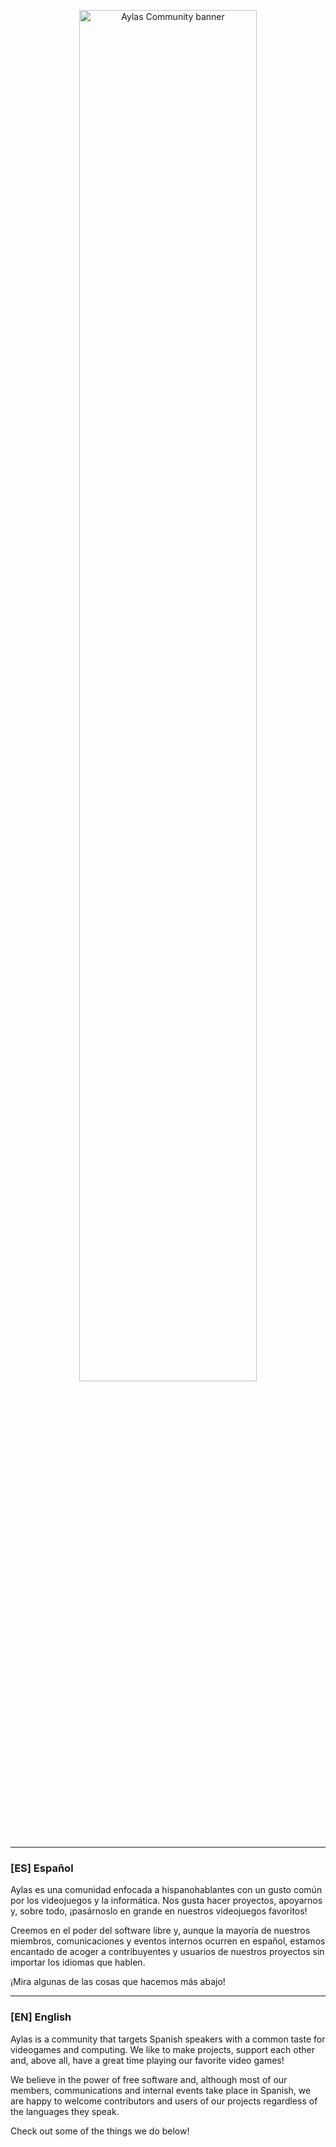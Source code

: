 <p align="center"><img src="https://i.imgur.com/x1tczqM.png" width="75%" alt="Aylas Community banner"></p>

---

### [ES] Español

Aylas es una comunidad enfocada a hispanohablantes con un gusto común por los videojuegos y la informática. Nos gusta hacer proyectos, apoyarnos y, sobre todo, ¡pasárnoslo en grande en nuestros videojuegos favoritos!

Creemos en el poder del software libre y, aunque la mayoría de nuestros miembros, comunicaciones y eventos internos ocurren en español, estamos encantado de acoger a contribuyentes y usuarios de nuestros proyectos sin importar los idiomas que hablen.

¡Mira algunas de las cosas que hacemos más abajo!

---

### [EN] English

Aylas is a community that targets Spanish speakers with a common taste for videogames and computing. We like to make projects, support each other and, above all, have a great time playing our favorite video games!

We believe in the power of free software and, although most of our members, communications and internal events take place in Spanish, we are happy to welcome contributors and users of our projects regardless of the languages they speak.

Check out some of the things we do below!

